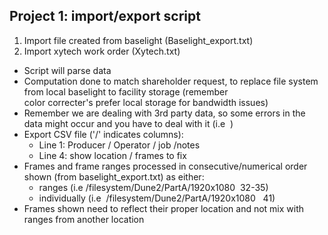 ## Project 1: import/export script
1. Import file created from baselight (Baselight_export.txt)
2. Import xytech work order (Xytech.txt)
* Script will parse data 
* Computation done to match shareholder request, to replace file system from local baselight to facility storage (remember color correcter's prefer local storage for bandwidth issues)
* Remember we are dealing with 3rd party data, so some errors in the data might occur and you have to deal with it (i.e <null> <err>)
* Export CSV file ('/' indicates columns): 
    * Line 1: Producer / Operator / job /notes
    * Line 4: show location / frames to fix
* Frames and frame ranges processed in consecutive/numerical order shown (from baselight_export.txt) as either:
    * ranges (i.e /filesystem/Dune2/PartA/1920x1080  32-35) 
    * individually (i.e  /filesystem/Dune2/PartA/1920x1080   41)
* Frames shown need to reflect their proper location and not mix with ranges from another location
